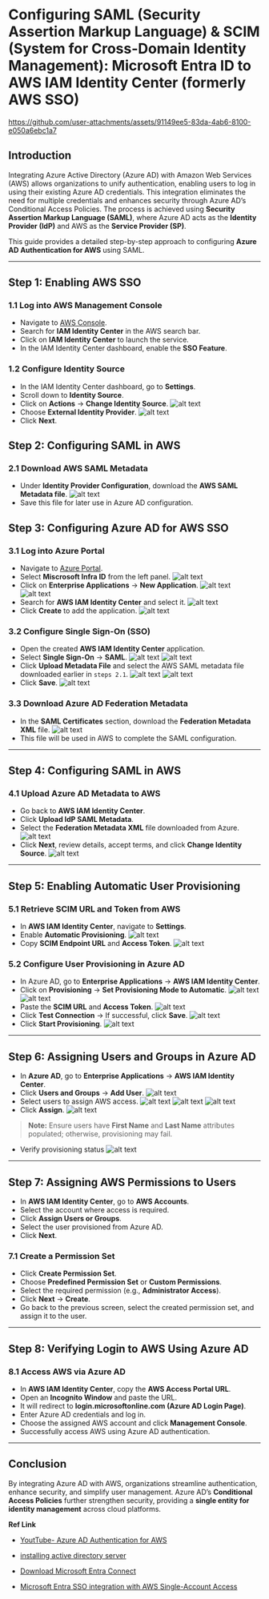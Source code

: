 <!-- # **Seamless AWS Authentication with Azure AD: A Step-by-Step Integration Guide** -->
# **Configuring SAML (Security Assertion Markup Language) & SCIM (System for Cross-Domain Identity Management): Microsoft Entra ID to AWS IAM Identity Center (formerly AWS SSO)**

https://github.com/user-attachments/assets/91149ee5-83da-4ab6-8100-e050a6ebc1a7

## **Introduction**
Integrating Azure Active Directory (Azure AD) with Amazon Web Services (AWS) allows organizations to unify authentication, enabling users to log in using their existing Azure AD credentials. This integration eliminates the need for multiple credentials and enhances security through Azure AD’s Conditional Access Policies. The process is achieved using **Security Assertion Markup Language (SAML)**, where Azure AD acts as the **Identity Provider (IdP)** and AWS as the **Service Provider (SP)**.

This guide provides a detailed step-by-step approach to configuring **Azure AD Authentication for AWS** using SAML.

---
## **Step 1: Enabling AWS SSO**
### **1.1 Log into AWS Management Console**
- Navigate to [AWS Console](https://aws.amazon.com/console/).
- Search for **IAM Identity Center** in the AWS search bar.
- Click on **IAM Identity Center** to launch the service.
- In the IAM Identity Center dashboard, enable the **SSO Feature**.


### **1.2 Configure Identity Source**
- In the IAM Identity Center dashboard, go to **Settings**.
- Scroll down to **Identity Source**.
- Click on **Actions** → **Change Identity Source**.
![alt text](image-31.png)
- Choose **External Identity Provider**.
![alt text](image-32.png)
- Click **Next**.

## **Step 2: Configuring SAML in AWS**
### **2.1 Download AWS SAML Metadata**
- Under **Identity Provider Configuration**, download the **AWS SAML Metadata file**.
![alt text](image-33.png)
- Save this file for later use in Azure AD configuration.

## **Step 3: Configuring Azure AD for AWS SSO**
### **3.1 Log into Azure Portal**
- Navigate to [Azure Portal](https://portal.azure.com/).
- Select **Miscrosoft Infra ID** from the left panel.
![alt text](image-34.png)
- Click on **Enterprise Applications** → **New Application**.
![alt text](image-35.png)
![alt text](image-36.png)
- Search for **AWS IAM Identity Center** and select it.
![alt text](image-37.png)
- Click **Create** to add the application.
![alt text](image-38.png)

### **3.2 Configure Single Sign-On (SSO)**
- Open the created **AWS IAM Identity Center** application.
- Select **Single Sign-On** → **SAML**.
![alt text](image-39.png)
![alt text](image-40.png)
- Click **Upload Metadata File** and select the AWS SAML metadata file downloaded earlier in `steps 2.1`.
![alt text](image-41.png)
![alt text](image-42.png)
- Click **Save**.
![alt text](image-43.png)

### **3.3 Download Azure AD Federation Metadata**
- In the **SAML Certificates** section, download the **Federation Metadata XML** file.
![alt text](image-44.png)
- This file will be used in AWS to complete the SAML configuration.

---
## **Step 4: Configuring SAML in AWS**
### **4.1 Upload Azure AD Metadata to AWS**
- Go back to **AWS IAM Identity Center**.
- Click **Upload IdP SAML Metadata**.
- Select the **Federation Metadata XML** file downloaded from Azure.
![alt text](image-45.png)
- Click **Next**, review details, accept terms, and click **Change Identity Source**.
![alt text](image-46.png)

---
## **Step 5: Enabling Automatic User Provisioning**
### **5.1 Retrieve SCIM URL and Token from AWS**
- In **AWS IAM Identity Center**, navigate to **Settings**.
- Enable **Automatic Provisioning**.
![alt text](image-47.png)
- Copy **SCIM Endpoint URL** and **Access Token**.
![alt text](image-48.png)

### **5.2 Configure User Provisioning in Azure AD**
- In Azure AD, go to **Enterprise Applications** → **AWS IAM Identity Center**.
- Click on **Provisioning** → **Set Provisioning Mode to Automatic**.
![alt text](image-49.png)
![alt text](image-50.png)
- Paste the **SCIM URL** and **Access Token**.
![alt text](image-51.png)
- Click **Test Connection** → If successful, click **Save**.
![alt text](image-52.png)
- Click **Start Provisioning**.
![alt text](image-53.png)

---
## **Step 6: Assigning Users and Groups in Azure AD**
- In **Azure AD**, go to **Enterprise Applications** → **AWS IAM Identity Center**.
- Click **Users and Groups** → **Add User**.
![alt text](image-54.png)
- Select users to assign AWS access.
![alt text](image-55.png)
![alt text](image-56.png)
![alt text](image-57.png)
- Click **Assign**.
![alt text](image-58.png)
> **Note:** Ensure users have **First Name** and **Last Name** attributes populated; otherwise, provisioning may fail.
- Verify provisioning status
![alt text](image-59.png)
---
## **Step 7: Assigning AWS Permissions to Users**
- In **AWS IAM Identity Center**, go to **AWS Accounts**.
- Select the account where access is required.
- Click **Assign Users or Groups**.
- Select the user provisioned from Azure AD.
- Click **Next**.

### **7.1 Create a Permission Set**
- Click **Create Permission Set**.
- Choose **Predefined Permission Set** or **Custom Permissions**.
- Select the required permission (e.g., **Administrator Access**).
- Click **Next** → **Create**.
- Go back to the previous screen, select the created permission set, and assign it to the user.

---
## **Step 8: Verifying Login to AWS Using Azure AD**
### **8.1 Access AWS via Azure AD**
- In **AWS IAM Identity Center**, copy the **AWS Access Portal URL**.
- Open an **Incognito Window** and paste the URL.
- It will redirect to **login.microsoftonline.com (Azure AD Login Page)**.
- Enter Azure AD credentials and log in.
- Choose the assigned AWS account and click **Management Console**.
- Successfully access AWS using Azure AD authentication.

---
## **Conclusion**
By integrating Azure AD with AWS, organizations streamline authentication, enhance security, and simplify user management. Azure AD’s **Conditional Access Policies** further strengthen security, providing a **single entity for identity management** across cloud platforms.



**Ref Link**

- [YoutTube- Azure AD Authentication for AWS](https://www.youtube.com/watch?v=R-07SaS1Gig)
- [installing active directory server](https://www.readandexecute.com/how-to/server-2016/active-directory/)

- [Download Microsoft Entra Connect](https://www.microsoft.com/en-us/download/details.aspx?id=47594)
- [Microsoft Entra SSO integration with AWS Single-Account Access](https://learn.microsoft.com/en-us/entra/identity/saas-apps/amazon-web-service-tutorial)